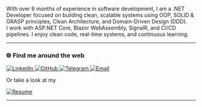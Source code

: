 With over 6 months of experience in software development, I am a .NET Developer focused on building clean, scalable systems using OOP, SOLID & GRASP principles, Clean Architecture, and Domain-Driven Design (DDD).  
I work with ASP.NET Core, Blazor WebAssembly, SignalR, and CI/CD pipelines. I enjoy clean code, real-time systems, and continuous learning.

---

### 🌐 Find me around the web

<p align="left">
  <a href="https://www.linkedin.com/in/reza-tajari-971818151" target="_blank">
    <img alt="LinkedIn" src="https://img.shields.io/badge/LinkedIn-0A66C2?style=for-the-badge&logo=linkedin&logoColor=white" />
  </a>
  <a href="https://github.com/rezatajari" target="_blank">
    <img alt="GitHub" src="https://img.shields.io/badge/GitHub-181717?style=for-the-badge&logo=github&logoColor=white" />
  </a>
  <a href="https://t.me/rezatajari70" target="_blank">
    <img alt="Telegram" src="https://img.shields.io/badge/Telegram-2CA5E0?style=for-the-badge&logo=telegram&logoColor=white" />
  </a>
  <a href="mailto:reza.tajari70@gmail.com">
    <img alt="Email" src="https://img.shields.io/badge/Email-D14836?style=for-the-badge&logo=gmail&logoColor=white" />
  </a>
</p>

Or take a look at my

<a href="https://flowcv.com/resume/95sskp9djqs4" target="_blank">
  <img alt="Resume" src="https://img.shields.io/badge/Resume-4CAF50?style=for-the-badge&logo=read-the-docs&logoColor=white" />
</a>

---
